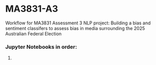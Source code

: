 # MA3831-A3
Workflow for MA3831 Assessment 3 NLP project: Building a bias and sentiment classifers to assess bias in media surrounding the 2025 Australian Federal Election
### Jupyter Notebooks in order:
1. 
